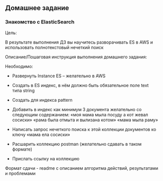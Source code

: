 ## Домашнее задание

### Знакомство с ElasticSearch

Цель:

В результате выполнения ДЗ вы научитесь разворачивать ES в AWS и использовать полнотекстовый нечеткий поиск

Описание/Пошаговая инструкция выполнения домашнего задания:

Необходимо:

- Развернуть Instance ES – желательно в AWS
- Создать в ES индекс, в нём должно быть обязательное поле text типа string
- Создать для индекса pattern
- Добавить в индекс как минимум 3 документа желательно со следующим содержанием:
«моя мама мыла посуду а кот жевал сосиски»
«рама была отмыта и вылизана котом»
«мама мыла раму»

- Написать запрос нечеткого поиска к этой коллекции документов ко ключу «мама ела сосиски»
- Расшарить коллекцию postman (желательно сдавать в таком формате)
- Прислать ссылку на коллекцию

Формат сдачи - readme с описанием алгоритма действий, результатами и проблемами
